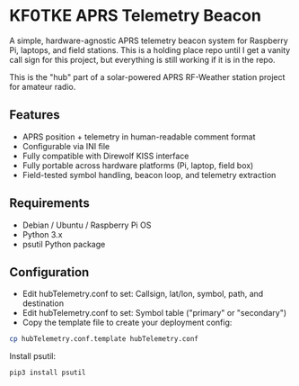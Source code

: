 # KF0TKE APRS Telemetry Beacon

A simple, hardware-agnostic APRS telemetry beacon system for Raspberry Pi, laptops, and field stations.  This is a holding place repo until I get a vanity call sign for this project, but everything is still working if it is in the repo.

This is the "hub" part of a solar-powered APRS RF-Weather station project for amateur radio.

## Features

- APRS position + telemetry in human-readable comment format
- Configurable via INI file
- Fully compatible with Direwolf KISS interface
- Fully portable across hardware platforms (Pi, laptop, field box)
- Field-tested symbol handling, beacon loop, and telemetry extraction

## Requirements

- Debian / Ubuntu / Raspberry Pi OS
- Python 3.x
- psutil Python package

## Configuration
- Edit hubTelemetry.conf to set: Callsign, lat/lon, symbol, path, and destination
- Edit hubTelemetry.conf to set: Symbol table ("primary" or "secondary")
- Copy the template file to create your deployment config:

```bash
cp hubTelemetry.conf.template hubTelemetry.conf
```

Install psutil:

```bash
pip3 install psutil
```
